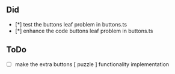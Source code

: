 ## Did

-   [*] test the buttons leaf problem in buttons.ts
-   [*] enhance the code buttons leaf problem in buttons.ts

## ToDo

-   [ ] make the extra buttons [ puzzle ] functionality implementation
